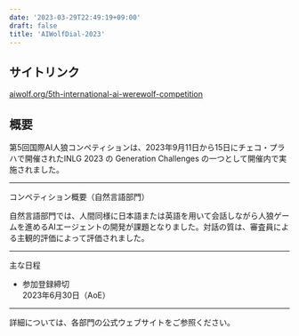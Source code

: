 ```yaml
---
date: '2023-03-29T22:49:19+09:00'
draft: false
title: 'AIWolfDial-2023'
---
```


## サイトリンク

[aiwolf.org/5th-international-ai-werewolf-competition](https://aiwolf.org/5th-international-ai-werewolf-competition)

## 概要

​第5回国際AI人狼コンペティションは、2023年9月11日から15日にチェコ・プラハで開催されたINLG 2023 の Generation Challenges の一つとして開催内で実施されました。​

---

コンペティション概要（自然言語部門）

自然言語部門では、人間同様に日本語または英語を用いて会話しながら人狼ゲームを進めるAIエージェントの開発が課題となりました。対話の質は、審査員による主観的評価によって評価されました。

---

主な日程

- 参加登録締切 \
2023年6月30日（AoE）​

---

詳細については、各部門の公式ウェブサイトをご参照ください。
